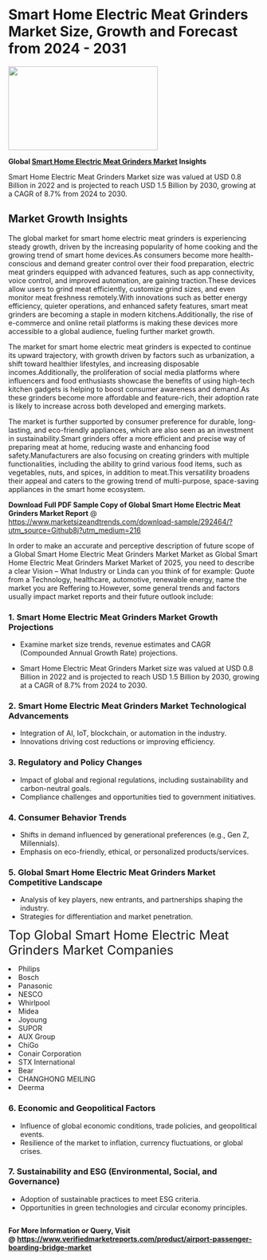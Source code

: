<H1>Smart Home Electric Meat Grinders Market Size, Growth and Forecast from 2024 - 2031</H1><img class="aligncenter size-medium wp-image-584254" src="https://thirdeyenews.in/wp-content/uploads/2024/09/Global-Market-Research-300x168.jpeg" alt="" width="300" height="168" /><p><strong>Global&nbsp;<a href="https://www.marketsizeandtrends.com/download-sample/292464/?utm_source=Github8j?utm_medium=216">Smart Home Electric Meat Grinders Market</a> Insights</strong></p><p>Smart Home Electric Meat Grinders Market size was valued at USD 0.8 Billion in 2022 and is projected to reach USD 1.5 Billion by 2030, growing at a CAGR of 8.7% from 2024 to 2030.</p><p><h2>Market Growth Insights</h2> <p>The global market for smart home electric meat grinders is experiencing steady growth, driven by the increasing popularity of home cooking and the growing trend of smart home devices.As consumers become more health-conscious and demand greater control over their food preparation, electric meat grinders equipped with advanced features, such as app connectivity, voice control, and improved automation, are gaining traction.These devices allow users to grind meat efficiently, customize grind sizes, and even monitor meat freshness remotely.With innovations such as better energy efficiency, quieter operations, and enhanced safety features, smart meat grinders are becoming a staple in modern kitchens.Additionally, the rise of e-commerce and online retail platforms is making these devices more accessible to a global audience, fueling further market growth.</p> <p>The market for smart home electric meat grinders is expected to continue its upward trajectory, with growth driven by factors such as urbanization, a shift toward healthier lifestyles, and increasing disposable incomes.Additionally, the proliferation of social media platforms where influencers and food enthusiasts showcase the benefits of using high-tech kitchen gadgets is helping to boost consumer awareness and demand.As these grinders become more affordable and feature-rich, their adoption rate is likely to increase across both developed and emerging markets.</p> <p>The market is further supported by consumer preference for durable, long-lasting, and eco-friendly appliances, which are also seen as an investment in sustainability.Smart grinders offer a more efficient and precise way of preparing meat at home, reducing waste and enhancing food safety.Manufacturers are also focusing on creating grinders with multiple functionalities, including the ability to grind various food items, such as vegetables, nuts, and spices, in addition to meat.This versatility broadens their appeal and caters to the growing trend of multi-purpose, space-saving appliances in the smart home ecosystem.</p> <p><span class=""><strong>Download Full PDF Sample Copy of Global Smart Home Electric Meat Grinders Market Report</strong> @ <a href="https://www.marketsizeandtrends.com/download-sample/292464/?utm_source=Github8j?utm_medium=216" target="_blank">https://www.marketsizeandtrends.com/download-sample/292464/?utm_source=Github8j?utm_medium=216</a></span></p><p>In order to make an accurate and perceptive description of future scope of a Global&nbsp;Smart Home Electric Meat Grinders Market Market as Global&nbsp;Smart Home Electric Meat Grinders Market Market of 2025, you need to describe a clear Vision &ndash; What Industry or Linda can you think of for example: Quote from a Technology, healthcare, automotive, renewable energy, name the market you are Reffering to.However, some general trends and factors usually impact market reports and their future outlook include:</p><h3>1.&nbsp;<strong>Smart Home Electric Meat Grinders Market Growth Projections</strong></h3><ul><li>Examine market size trends, revenue estimates and CAGR (Compounded Annual Growth Rate) projections.</li><li><p>Smart Home Electric Meat Grinders Market size was valued at USD 0.8 Billion in 2022 and is projected to reach USD 1.5 Billion by 2030, growing at a CAGR of 8.7% from 2024 to 2030.</p></li></ul><h3>2.&nbsp;<strong>Smart Home Electric Meat Grinders Market Technological Advancements</strong></h3><ul><li>Integration of AI, IoT, blockchain, or automation in the industry.</li><li>Innovations driving cost reductions or improving efficiency.</li></ul><h3>3.&nbsp;<strong>Regulatory and Policy Changes</strong></h3><ul><li>Impact of global and regional regulations, including sustainability and carbon-neutral goals.</li><li>Compliance challenges and opportunities tied to government initiatives.</li></ul><h3>4.&nbsp;<strong>Consumer Behavior Trends</strong></h3><ul><li>Shifts in demand influenced by generational preferences (e.g., Gen Z, Millennials).</li><li>Emphasis on eco-friendly, ethical, or personalized products/services.</li></ul><h3>5.&nbsp;<strong>Global Smart Home Electric Meat Grinders Market Competitive Landscape</strong></h3><ul><li>Analysis of key players, new entrants, and partnerships shaping the industry.</li><li>Strategies for differentiation and market penetration.</li></ul><p data-pm-slice="1 1 []"><span style="color: inherit; font-family: inherit; font-size: 25px;">Top Global Smart Home Electric Meat Grinders Market Companies</span></p><div class="" data-test-id=""><p><li>Philips</li><li> Bosch</li><li> Panasonic</li><li> NESCO</li><li> Whirlpool</li><li> Midea</li><li> Joyoung</li><li> SUPOR</li><li> AUX Group</li><li> ChiGo</li><li> Conair Corporation</li><li> STX International</li><li> Bear</li><li> CHANGHONG MEILING</li><li> Deerma</li></p></div><h3>6.&nbsp;<strong>Economic and Geopolitical Factors</strong></h3><ul><li>Influence of global economic conditions, trade policies, and geopolitical events.</li><li>Resilience of the market to inflation, currency fluctuations, or global crises.</li></ul><h3>7.&nbsp;<strong>Sustainability and ESG (Environmental, Social, and Governance)</strong></h3><ul><li>Adoption of sustainable practices to meet ESG criteria.</li><li>Opportunities in green technologies and circular economy principles.</li></ul><h2><strong style="font-size: 14px;">For More Information or Query, Visit @&nbsp;</strong><a style="background-color: #ffffff; font-size: 14px;" href="https://www.marketsizeandtrends.com/report/smart-home-electric-meat-grinders-market/" target="_blank">https://www.verifiedmarketreports.com/product/airport-passenger-boarding-bridge-market</a></h2>